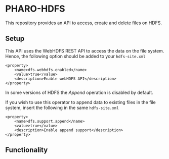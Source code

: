 # PHARO-HDFS

This repository provides an API to access, create and delete files on HDFS.

## Setup
This API uses the WebHDFS REST API to access the data on the file system.
Hence, the following option should be added to your `hdfs-site.xml`
```
<property>
    <name>dfs.webhdfs.enabled</name>
    <value>true</value>
    <description>Enable webHDFS API</description>
</property>
```

In some versions of HDFS the _Append_ operation is disabled by default.

If you wish to use this operator to append data to existing files in the file system, insert the following in the same `hdfs-site.xml`

```
<property>
    <name>dfs.support.append</name>
    <value>true</value>
    <description>Enable append support</description>
</property>

```

## Functionality
